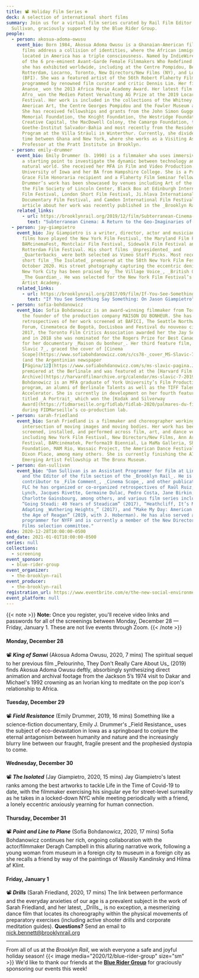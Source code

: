 ```yaml
---
title: 📽 Holiday Film Series ❄️
deck: A selection of international short films
summary: Join us for a virtual film series curated by Rail Film Editor Dan
  Sullivan, graciously supported by the Blue Rider Group.
people:
  - person: akosua-adoma-owusu
    event_bio: Born 1984, Akosua Adoma Owusu is a Ghanaian-American filmmaker whose
      films address a collision of identities, where the African immigrant
      located in America has a triple consciousness. Named by IndieWire as one
      of the 6 pre-eminent Avant-Garde Female Filmmakers Who Redefined Cinema,
      she has exhibited worldwide, including at the Centre Pompidou, Berlinale,
      Rotterdam, Locarno, Toronto, New Directors/New Films (NY), and London
      (BFI). She was a featured artist of the 56th Robert Flaherty Film Seminar
      programmed by renowned film curator and critic Dennis Lim. Her film _Kwaku
      Ananse_ won the 2013 Africa Movie Academy Award. Her latest film _White
      Afro_ won the Medien Patent Verwaltung AG Prize at the 2019 Locarno Film
      Festival. Her work is included in the collections of the Whitney Museum of
      American Art, the Centre Georges Pompidou and the Fowler Museum at UCLA.
      She has received fellowships and grants from the John Simon Guggenheim
      Memorial Foundation, the Knight Foundation, the Westridge Foundation,
      Creative Capital, the MacDowell Colony, the Camargo Foundation, the
      Goethe-Institut Salvador-Bahia and most recently from the Residency
      Program at the Villa Sträuli in Winterthur. Currently, she divides her
      time between Ghana and New York, where she works as a Visiting Assistant
      Professor at the Pratt Institute in Brooklyn.
  - person: emily-drummer
    event_bio: Emily Drummer (b. 1990) is a filmmaker who uses immersive research as
      a starting point to investigate the dynamic between technology and the
      natural world. She received her MFA in Film and Video Production from the
      University of Iowa and her BA from Hampshire College. She is a Princess
      Grace Film Honoraria recipient and a Flaherty Film Seminar fellow.
      Drummer’s work has been showcased by venues including Art of the Real at
      the Film Society of Lincoln Center, Black Box at Edinburgh International
      Film Festival, London Short Film Festival, Ji.hlava International
      Documentary Film Festival, and Camden International Film Festival. An
      article about her work was recently published in the _Brooklyn Rail_.
    related_links:
      - url: https://brooklynrail.org/2019/12/film/Subterranean-Cinema-A-Return-to-the-Geo-Imaginaries-of-the-Hollow-Earth
        text: "Subterranean Cinema: A Return to the Geo-Imaginaries of the Hollow Earth"
  - person: jay-giampietro
    event_bio: Jay Giampietro is a writer, director, actor and musician whose short
      films have played the New York Film Festival, the Maryland Film Festival,
      BAMcinemaFest, Montclair Film Festival, Sidewalk Film Festival and
      Rotterdam Film Festival. His short films _Unpresidented_ and
      _Quarterbacks_ were both selected as Vimeo Staff Picks. Most recently, his
      short film _The Isolated_ premiered at the 58th New York Film Festival in
      October 2020. His street photography capturing the eccentric denizens of
      New York City has been praised by _The Village Voice_, _British GQ_, and
      _The Guardian_. He was selected for the New York Film Festival’s 2016
      Artist Academy.
    related_links:
      - url: https://brooklynrail.org/2017/09/film/If-You-See-Something-Say-Something-On-Jason-Giampietro
        text: "If You See Something Say Something: On Jason Giampietro"
  - person: sofia-bohdanowicz
    event_bio: Sofia Bohdanowicz is an award-winning filmmaker from Toronto, she is
      the founder of the production company MAISON DU BONHEUR. She has had
      retrospectives of her work screened at BAFICI, The Seattle Northwest Film
      Forum, Cinemateca de Bogotà, DocLisboa and Festival du nouveau cinéma. In
      2017, the Toronto Film Critics Association awarded her the Jay Scott Prize
      and in 2018 she was nominated for the Rogers Prize for Best Canadian Film
      for her documentary _Maison du bonheur_. Her third feature film, _MS
      Slavic 7_, graced the cover of [Cinema
      Scope](https://www.sofiabohdanowicz.com/s/cs78-_cover_MS-Slavic-7.pdf)
      (and the Argentinian newspaper
      [Página/12](https://www.sofiabohdanowicz.com/s/ms-slavic-pagina.JPG)),
      premiered at the Berlinale and was featured at the [Harvard Film
      Archive](https://harvardfilmarchive.org/calendar/ms-slavic-7-2019-09).
      Bohdanowicz is an MFA graduate of York University’s Film Production
      program, an alumni of Berlinale Talents as well as the TIFF Talent
      Accelerator. She is currently in development on her fourth feature film
      titled _A Portrait_ which won the [Kodak and Silverway
      Award](https://fidmarseille.org/fidlab/fidlab-2020/palmares-du-fidlab-2020/)
      during FIDMarseille’s co-production lab.
  - person: sarah-friedland
    event_bio: Sarah Friedland is a filmmaker and choreographer working at the
      intersection of moving images and moving bodies. Her work has been
      screened, installed, and performed across film, art, and dance venues
      including New York Film Festival, New Directors/New Films, Ann Arbor Film
      Festival, BAMcinématek, Performa19 Biennial, La MaMa Galleria, Sharjah Art
      Foundation, MAM Rio, Wassaic Project, the American Dance Festival and
      Dixon Place, among many others. She is currently finishing the AIM
      Emerging Artist Fellowship at The Bronx Museum.
  - person: dan-sullivan
    event_bio: "Dan Sullivan is an Assistant Programmer for Film at Lincoln Center
      and the Editor of the film section of the _Brooklyn Rail_. He is a
      contributor to _Film Comment_, _Cinema Scope_, and other publications. At
      FLC he has organized or co-organized retrospectives of Raúl Ruiz, David
      Lynch, Jacques Rivette, Germaine Dulac, Pedro Costa, Jane Birkin, and
      Charlotte Gainsbourg, among others, and various film series including
      “Going Steadi: 40 Years of Steadicam” (2017), “Heathcliff, It’s Me:
      Adapting _Wuthering Heights_” (2017), and “Make My Day: American Movies in
      the Age of Reagan” (2019, with J. Hoberman). He has also served as a
      programmer for NYFF and is currently a member of the New Directors/New
      Films selection committee."
date: 2020-12-28T10:00:00-0500
end_date: 2021-01-01T18:00:00-0500
series: null
collections:
  - screening
event_sponsor:
  - blue-rider-group
event_organizer:
  - the-brooklyn-rail
event_producer:
  - the-brooklyn-rail
registration_url: https://www.eventbrite.com/e/the-new-social-environment-204-208-holiday-film-series-tickets-133876565411
event_platform: null
---
```

{{< note >}}
**Note:** Once you register, you'll receive video links and passwords for all of the screenings between Monday, December 28 — Friday, January 1. These are not live events through Zoom. 
{{< /note >}}
#### Monday, December 28
📽 ***King of Sanwi*** (Akosua Adoma Owusu, 2020, 7 mins) The spiritual sequel to her previous film \_Pelourinho, They Don't Really Care About Us\_ (2019) finds Akosua Adoma Owusu deftly, absorbingly synthesizing direct animation and archival footage from the Jackson 5’s 1974 visit to Dakar and Michael's 1992 crowning as an Ivorian king to meditate on the pop icon's relationship to Africa.
#### Tuesday, December 29
📽 ***Field Resistance*** (Emily Drummer, 2019, 16 mins) Something like a science-fiction documentary, Emily J. Drummer's \_Field Resistance\_ uses the subject of eco-devastation in Iowa as a springboard to conjure the eternal antagonism between humanity and nature and the increasingly blurry line between our fraught, fragile present and the prophesied dystopia to come.
#### Wednesday, December 30
📽 ***The Isolated*** (Jay Giampietro, 2020, 15 mins) Jay Giampietro's latest ranks among the best artworks to tackle Life in the Time of Covid-19 to date, with the filmmaker exercising his singular eye for street-level surreality as he takes in a locked-down NYC while meeting periodically with a friend, a lonely eccentric anxiously yearning for human connection.
#### Thursday, December 31
📽 ***Point and Line to Plane*** (Sofia Bohdanowicz, 2020, 17 mins) Sofia Bohdanowicz continues her rich, ongoing collaboration with the actor/filmmaker Deragh Campbell in this alluring narrative work, following a young woman from museum in a foreign city to museum in a foreign city as she recalls a friend by way of the paintings of Wassily Kandinsky and Hilma af Klint.
#### Friday, January 1
📽 ***Drills*** (Sarah Friedland, 2020, 17 mins) The link between performance and the everyday anxieties of our age is a prevalent subject in the work of Sarah Friedland, and her latest, \_Drills\_, is no exception, a mesmerizing dance film that locates its choreography within the physical movements of preparatory exercises (including active shooter drills and corporate meditation guides).
**Questions?** Send an email to [nick.bennett@brooklynrail.org](mailto:nick.bennett@brooklynrail.org)
- - -
From all of us at the *Brooklyn Rail*, we wish everyone a safe and joyful holiday season!
{{< image media="2020/12/blue-rider-group" size="sm" >}}
We'd like to thank our friends at the **[Blue Rider Group](https://advisor.morganstanley.com/blue-rider-group)** for graciously sponsoring our events this week!